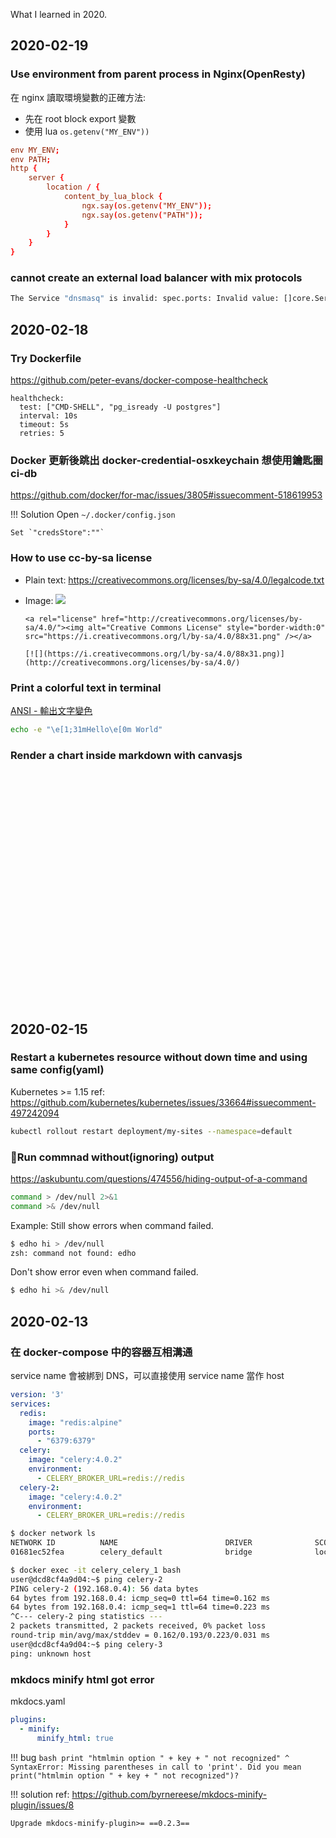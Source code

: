 
What I learned in 2020.

## 2020-02-19

### Use environment from parent process in Nginx(OpenResty)
在 nginx 讀取環境變數的正確方法:

- 先在 root block export 變數
- 使用 lua `os.getenv("MY_ENV"))`
```conf
env MY_ENV;
env PATH;
http {
    server {
        location / {
            content_by_lua_block {
                ngx.say(os.getenv("MY_ENV"));
                ngx.say(os.getenv("PATH"));
            }
        }
    }
}
```

### cannot create an external load balancer with mix protocols
```bash
The Service "dnsmasq" is invalid: spec.ports: Invalid value: []core.ServicePort{core.ServicePort{Name:"dnsmasq", Protocol:"TCP", Port:53, TargetPort:intstr.IntOrString{Type:1, IntVal:0, StrVal:"dnsmasq"}, NodePort:0}, core.ServicePort{Name:"dnsmasq-udp", Protocol:"UDP", Port:53, TargetPort:intstr.IntOrString{Type:1, IntVal:0, StrVal:"dnsmasq-udp"}, NodePort:0}}: cannot create an external load balancer with mix protocols
```


## 2020-02-18
### Try Dockerfile 
https://github.com/peter-evans/docker-compose-healthcheck
```
healthcheck:
  test: ["CMD-SHELL", "pg_isready -U postgres"]
  interval: 10s
  timeout: 5s
  retries: 5
```

### Docker 更新後跳出 docker-credential-osxkeychain 想使用鑰匙圈 ci-db

https://github.com/docker/for-mac/issues/3805#issuecomment-518619953

!!! Solution
    Open `~/.docker/config.json`

    Set `"credsStore":""`

### How to use cc-by-sa license

- Plain text: https://creativecommons.org/licenses/by-sa/4.0/legalcode.txt

- Image: [![](https://i.creativecommons.org/l/by-sa/4.0/88x31.png)](http://creativecommons.org/licenses/by-sa/4.0/)
  ```
  <a rel="license" href="http://creativecommons.org/licenses/by-sa/4.0/"><img alt="Creative Commons License" style="border-width:0" src="https://i.creativecommons.org/l/by-sa/4.0/88x31.png" /></a>
  ```
  ```
  [![](https://i.creativecommons.org/l/by-sa/4.0/88x31.png)](http://creativecommons.org/licenses/by-sa/4.0/)
  ```

### Print a colorful text in terminal
[ANSI - 輸出文字變色](../../snippets/bash#ansi-)
```bash
echo -e "\e[1;31mHello\e[0m World"
```

### Render a chart inside markdown with canvasjs

<script>
window.onload = function () {

  var limit = 50000;
  var y = 100;    
  var data = [];
  var dataSeries = { type: "line" };
  var dataPoints = [];
  for (var i = 0; i < limit; i += 1) {
    y += Math.round(Math.random() * 10 - 5);
    dataPoints.push({
      x: i,
      y: y
    });
  }
  dataSeries.dataPoints = dataPoints;
  data.push(dataSeries);

  //Better to construct options first and then pass it as a parameter
  var options = {
    zoomEnabled: true,
    animationEnabled: true,
    title: {
      text: "Try Zooming - Panning"
    },
    axisY: {
      includeZero: false,
      lineThickness: 1
    },
    data: data  // random data
  };

  var chart = new CanvasJS.Chart("chartContainer", options);
  chart.render();
}
</script>

<div id="chartContainer" style="height: 370px; width: 100%;"></div>
<script src="https://canvasjs.com/assets/script/canvasjs.min.js"></script>

## 2020-02-15

### Restart a kubernetes resource without down time and using same config(yaml)
Kubernetes >= 1.15 
ref: https://github.com/kubernetes/kubernetes/issues/33664#issuecomment-497242094
```bash
kubectl rollout restart deployment/my-sites --namespace=default
```

### Run commnad without(ignoring) output
https://askubuntu.com/questions/474556/hiding-output-of-a-command

```bash
command > /dev/null 2>&1
command >& /dev/null
```

Example: 
Still show errors when command failed.
```bash
$ edho hi > /dev/null
zsh: command not found: edho
```
Don't show error even when command failed.
```bash
$ edho hi >& /dev/null
```

## 2020-02-13

### 在 docker-compose 中的容器互相溝通
service name 會被綁到 DNS，可以直接使用 service name 當作 host

```yaml
version: '3'
services:
  redis:
    image: "redis:alpine"
    ports:
      - "6379:6379"
  celery:
    image: "celery:4.0.2"
    environment:
      - CELERY_BROKER_URL=redis://redis
  celery-2:
    image: "celery:4.0.2"
    environment:
      - CELERY_BROKER_URL=redis://redis
```

```bash
$ docker network ls
NETWORK ID          NAME                        DRIVER              SCOPE
01681ec52fea        celery_default              bridge              local
```

```bash
$ docker exec -it celery_celery_1 bash
user@dcd8cf4a9d04:~$ ping celery-2
PING celery-2 (192.168.0.4): 56 data bytes
64 bytes from 192.168.0.4: icmp_seq=0 ttl=64 time=0.162 ms
64 bytes from 192.168.0.4: icmp_seq=1 ttl=64 time=0.223 ms
^C--- celery-2 ping statistics ---
2 packets transmitted, 2 packets received, 0% packet loss
round-trip min/avg/max/stddev = 0.162/0.193/0.223/0.031 ms
user@dcd8cf4a9d04:~$ ping celery-3
ping: unknown host
```

### mkdocs minify html got error
mkdocs.yaml
```yaml
plugins:
  - minify:
      minify_html: true
```

!!! bug
    ```bash
        print "htmlmin option " + key + " not recognized"
                            ^
    SyntaxError: Missing parentheses in call to 'print'. Did you mean print("htmlmin option " + key + " not recognized")?
    ```

!!! solution
    ref: https://github.com/byrnereese/mkdocs-minify-plugin/issues/8

    Upgrade mkdocs-minify-plugin>= ==0.2.3==